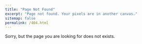 ```yaml
---
title: "Page Not Found"
excerpt: "Page not found. Your pixels are in another canvas."
sitemap: false
permalink: /404.html
---
```


Sorry, but the page you are looking for does not exists.
